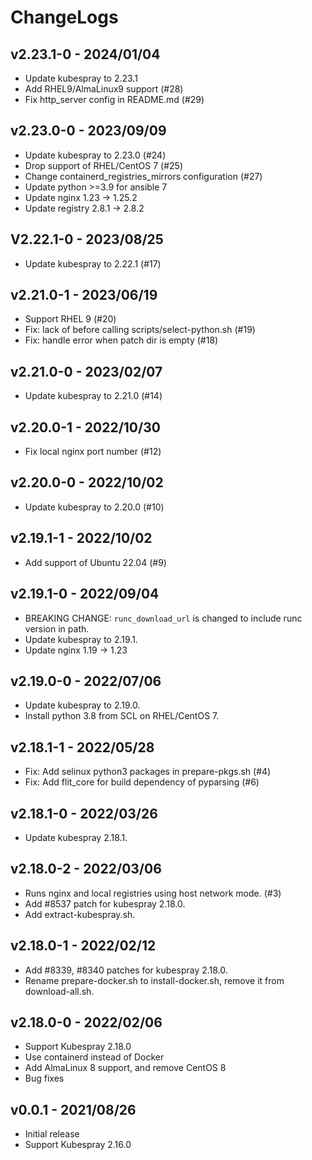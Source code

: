 # ChangeLogs

## v2.23.1-0 - 2024/01/04

- Update kubespray to 2.23.1
- Add RHEL9/AlmaLinux9 support (#28)
- Fix http_server config in README.md (#29)

## v2.23.0-0 - 2023/09/09

- Update kubespray to 2.23.0 (#24)
- Drop support of RHEL/CentOS 7 (#25)
- Change containerd_registries_mirrors configuration (#27) 
- Update python >=3.9 for ansible 7
- Update nginx 1.23 -> 1.25.2
- Update registry 2.8.1 -> 2.8.2

## V2.22.1-0 - 2023/08/25

- Update kubespray to 2.22.1 (#17)

## v2.21.0-1 - 2023/06/19

- Support RHEL 9 (#20)
- Fix: lack of before calling scripts/select-python.sh (#19)
- Fix: handle error when patch dir is empty (#18) 

## v2.21.0-0 - 2023/02/07

- Update kubespray to 2.21.0 (#14)

## v2.20.0-1 - 2022/10/30

- Fix local nginx port number (#12)

## v2.20.0-0 - 2022/10/02

- Update kubespray to 2.20.0 (#10)

## v2.19.1-1 - 2022/10/02

- Add support of Ubuntu 22.04 (#9)

## v2.19.1-0 - 2022/09/04

- BREAKING CHANGE: `runc_download_url` is changed to include runc version in path.
- Update kubespray to 2.19.1.
- Update nginx 1.19 -> 1.23

## v2.19.0-0 - 2022/07/06

- Update kubespray to 2.19.0.
- Install python 3.8 from SCL on RHEL/CentOS 7.

## v2.18.1-1 - 2022/05/28

- Fix: Add selinux python3 packages in prepare-pkgs.sh (#4)
- Fix: Add flit_core for build dependency of pyparsing (#6) 

## v2.18.1-0 - 2022/03/26

- Update kubespray 2.18.1.

## v2.18.0-2 - 2022/03/06

- Runs nginx and local registries using host network mode. (#3)
- Add #8537 patch for kubespray 2.18.0.
- Add extract-kubespray.sh.

## v2.18.0-1 - 2022/02/12

- Add #8339, #8340 patches for kubespray 2.18.0.
- Rename prepare-docker.sh to install-docker.sh, remove it from download-all.sh. 

## v2.18.0-0 - 2022/02/06

- Support Kubespray 2.18.0
- Use containerd instead of Docker
- Add AlmaLinux 8 support, and remove CentOS 8
- Bug fixes

## v0.0.1 - 2021/08/26

- Initial release
- Support Kubespray 2.16.0

